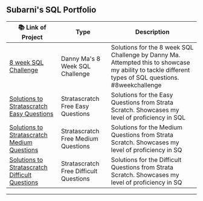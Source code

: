 ## Subarni's SQL Portfolio

| 📚 Link of Project |Type| Description |  
|---|---|---|
|[8 week SQL Challenge](https://github.com/subarnimohan/SQL/tree/main/Danny_8_Week_SQL)|Danny Ma's 8 Week SQL Challenge | Solutions for the 8 week SQL Challenge by Danny Ma. Attempted this to showcase my ability to tackle different types of SQL questions. #8weekchallenge|
| [Solutions to Stratascratch Easy Questions](https://github.com/subarnimohan/SQL/blob/main/StrataScratch/Easy%20Questions.md) |Stratascratch Free Easy Questions | Solutions for the Easy Questions from Strata Scratch. Showcases my level of proficiency in SQL|
| [Solutions to Stratascratch Medium Questions](https://github.com/subarnimohan/SQL/blob/main/StrataScratch/Medium%20Questions.md) |Stratascratch Free Medium Questions | Solutions for the Medium Questions from Strata Scratch. Showcases my level of proficiency in SQ|
| [Solutions to Stratascratch Difficult Questions](https://github.com/subarnimohan/SQL/blob/main/StrataScratch/Difficult%20Questions.md)|Stratascratch Free Difficult Questions| Solutions for the Difficult Questions from Strata Scratch. Showcases my level of proficiency in SQ|
***



